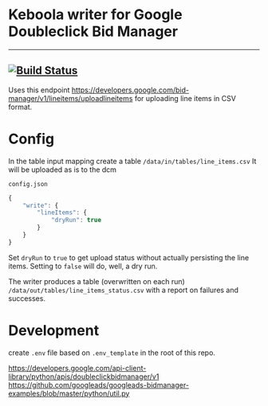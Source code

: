 # Keboola writer for Google Doubleclick Bid Manager
---
[![Build Status](https://travis-ci.org/pocin/kbc-wr-google-doubleclick-bid-manager.svg?branch=master)](https://travis-ci.org/pocin/kbc-wr-google-doubleclick-bid-manager)
---


Uses this endpoint https://developers.google.com/bid-manager/v1/lineitems/uploadlineitems for uploading line items in CSV format.

# Config

In the table input mapping create a table `/data/in/tables/line_items.csv`
It will be uploaded as is to the dcm

`config.json` 
```javascript
{
    "write": {
        "lineItems": {
            "dryRun": true
        }
    }
}
```

Set `dryRun` to `true` to get upload status without actually persisting the line items. Setting to `false` will do, well, a dry run.

The writer produces a table (overwritten on each run) `/data/out/tables/line_items_status.csv` with a report on failures and successes.

# Development

create `.env` file based on `.env_template` in the root of this repo.

https://developers.google.com/api-client-library/python/apis/doubleclickbidmanager/v1
https://github.com/googleads/googleads-bidmanager-examples/blob/master/python/util.py
